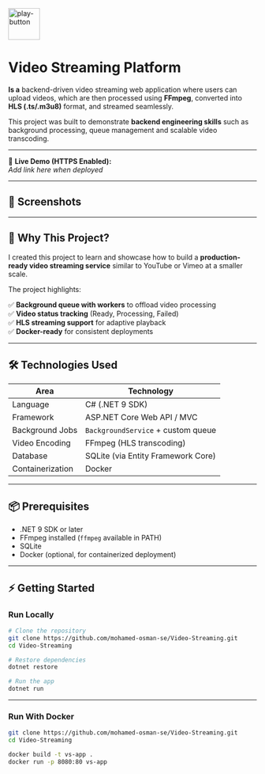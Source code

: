 <img width="64" height="64" alt="play-button" src="https://github.com/user-attachments/assets/1f9669f5-0f6a-4cc8-bc5c-1b6044118537" />

# Video Streaming Platform  
**Is a** backend-driven video streaming web application where users can upload videos, which are then processed using **FFmpeg**, converted into **HLS (.ts/.m3u8)** format, and streamed seamlessly.  

This project was built to demonstrate **backend engineering skills** such as background processing, queue management and scalable video transcoding.  

---

🔗 **Live Demo (HTTPS Enabled):**  
*Add link here when deployed*  

---


## 📸 Screenshots  


---

## 🧠 Why This Project?  

I created this project to learn and showcase how to build a **production-ready video streaming service** similar to YouTube or Vimeo at a smaller scale.  

The project highlights:  

✅ **Background queue with workers** to offload video processing  
✅ **Video status tracking** (Ready, Processing, Failed)  
✅ **HLS streaming support** for adaptive playback  
✅ **Docker-ready** for consistent deployments  

---

## 🛠️ Technologies Used  

| Area            | Technology                           |  
|-----------------|--------------------------------------|  
| Language        | C# (.NET 9 SDK)                      |  
| Framework       | ASP.NET Core Web API / MVC           |  
| Background Jobs | `BackgroundService` + custom queue   |  
| Video Encoding  | FFmpeg (HLS transcoding)             |  
| Database        | SQLite (via Entity Framework Core)   |     
| Containerization| Docker                               |  

---

## 📦 Prerequisites  

- .NET 9 SDK or later  
- FFmpeg installed (`ffmpeg` available in PATH)  
- SQLite  
- Docker (optional, for containerized deployment)  

---

## ⚡ Getting Started  

### Run Locally  

```bash
# Clone the repository
git clone https://github.com/mohamed-osman-se/Video-Streaming.git
cd Video-Streaming

# Restore dependencies
dotnet restore

# Run the app
dotnet run
```

---

### Run With Docker

```bash
git clone https://github.com/mohamed-osman-se/Video-Streaming.git
cd Video-Streaming

docker build -t vs-app .
docker run -p 8080:80 vs-app
